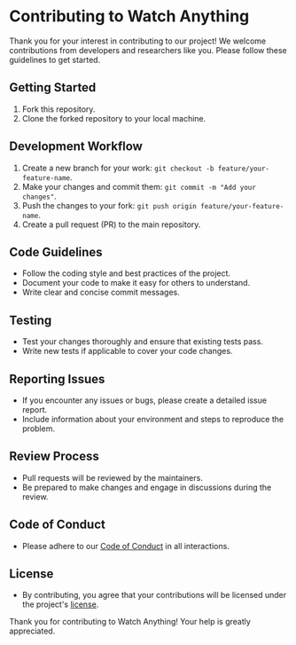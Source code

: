# Contributing to Watch Anything

Thank you for your interest in contributing to our project! We welcome contributions from developers and researchers like you. Please follow these guidelines to get started.

## Getting Started

1. Fork this repository.
2. Clone the forked repository to your local machine.

## Development Workflow

1. Create a new branch for your work: `git checkout -b feature/your-feature-name`.
2. Make your changes and commit them: `git commit -m "Add your changes"`.
3. Push the changes to your fork: `git push origin feature/your-feature-name`.
4. Create a pull request (PR) to the main repository.

## Code Guidelines

- Follow the coding style and best practices of the project.
- Document your code to make it easy for others to understand.
- Write clear and concise commit messages.

## Testing

- Test your changes thoroughly and ensure that existing tests pass.
- Write new tests if applicable to cover your code changes.

## Reporting Issues

- If you encounter any issues or bugs, please create a detailed issue report.
- Include information about your environment and steps to reproduce the problem.

## Review Process

- Pull requests will be reviewed by the maintainers.
- Be prepared to make changes and engage in discussions during the review.

## Code of Conduct

- Please adhere to our [Code of Conduct](https://github.com/rishi23root/resume-editor/blob/main/CODE_OF_CONDUCT.md) in all interactions.

## License

- By contributing, you agree that your contributions will be licensed under the project's [license](https://github.com/rishi23root/resume-editor/blob/main/LICENSE).

Thank you for contributing to Watch Anything! Your help is greatly appreciated.
